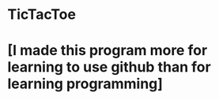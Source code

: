 # TicTacToe

# [I made this program more for learning to use github than for learning programming]

